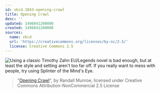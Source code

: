 ```yaml
---
id: xkcd.1843-opening-crawl
title: Opening Crawl
desc: ''
updated: 1496041200000
created: 1496041200000
sources:
  name: xkcd
  url: 'https://creativecommons.org/licenses/by-nc/2.5/'
  license: Creative Commons 2.5
---
```

![Using a classic Timothy Zahn EU/Legends novel is bad enough, but at least the style and setting aren't too far off. If you really want to mess with people, try using Splinter of the Mind's Eye.](https://imgs.xkcd.com/comics/opening_crawl.png)
> "[Opening Crawl](https://xkcd.com/1843/)", by Randall Munroe, licensed under Creative Commons Attribution-NonCommercial 2.5 License
